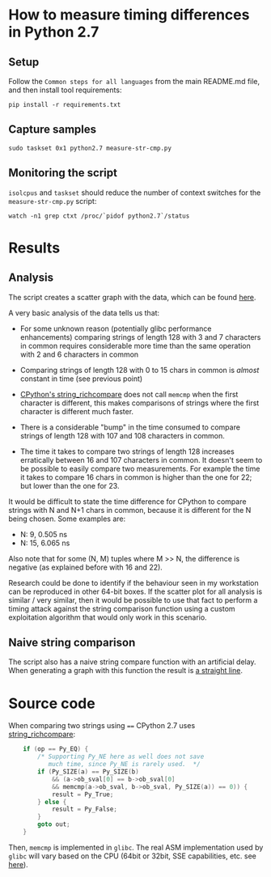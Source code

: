 # How to measure timing differences in Python 2.7

## Setup

Follow the `Common steps for all languages` from the main README.md file,
and then install tool requirements:

```
pip install -r requirements.txt
```

## Capture samples

```
sudo taskset 0x1 python2.7 measure-str-cmp.py
```

## Monitoring the script

`isolcpus` and `taskset` should reduce the number of context switches for
the `measure-str-cmp.py` script:

```
watch -n1 grep ctxt /proc/`pidof python2.7`/status
```

# Results

## Analysis

The script creates a scatter graph with the data, which can be found
[here](https://plot.ly/~andres.riancho/1.embed).

A very basic analysis of the data tells us that:

 * For some unknown reason (potentially glibc performance enhancements)
   comparing strings of length 128 with 3 and 7 characters in common requires 
   considerable more time than the same operation with 2 and 6 characters
   in common
    
 * Comparing strings of length 128 with 0 to 15 chars in common is *almost*
   constant in time (see previous point)
 
 * [CPython's string_richcompare](https://hg.python.org/cpython/file/2.7/Objects/stringobject.c#l1192)
   does not call `memcmp` when the first character is different, this makes
   comparisons of strings where the first character is different much faster.
  
 * There is a considerable "bump" in the time consumed to compare strings
   of length 128 with 107 and 108 characters in common.
 
 * The time it takes to compare two strings of length 128 increases erratically
   between 16 and 107 characters in common. It doesn't seem to be possible
   to easily compare two measurements. For example the time it takes to
   compare 16 chars in common is higher than the one for 22; but lower
   than the one for 23.

It would be difficult to state the time difference for CPython to compare
strings with N and N+1 chars in common, because it is different for the N
being chosen. Some examples are:

 * N: 9, 0.505 ns
 * N: 15, 6.065 ns

Also note that for some (N, M) tuples where M >> N, the difference is
negative (as explained before with 16 and 22).

Research could be done to identify if the behaviour seen in my workstation
can be reproduced in other 64-bit boxes. If the scatter plot for all analysis
is similar / very similar, then it would be possible to use that fact to
perform a timing attack against the string comparison function using a
custom exploitation algorithm that would only work in this scenario.

## Naive string comparison

The script also has a naive string compare function with an artificial
delay. When generating a graph with this function the result is [a straight
line](https://plot.ly/~andres.riancho/3.embed).

# Source code

When comparing two strings using `==` CPython 2.7 uses [string_richcompare](https://hg.python.org/cpython/file/2.7/Objects/stringobject.c#l1192):

```c
    if (op == Py_EQ) {
        /* Supporting Py_NE here as well does not save
           much time, since Py_NE is rarely used.  */
        if (Py_SIZE(a) == Py_SIZE(b)
            && (a->ob_sval[0] == b->ob_sval[0]
            && memcmp(a->ob_sval, b->ob_sval, Py_SIZE(a)) == 0)) {
            result = Py_True;
        } else {
            result = Py_False;
        }
        goto out;
    }
```

Then, `memcmp` is implemented in `glibc`. The real ASM implementation
used by `glibc` will vary based on the CPU (64bit or 32bit, SSE
capabilities, etc. see [here](https://github.com/kraj/glibc/tree/master/sysdeps/x86_64/multiarch)).

